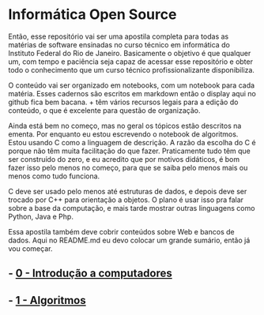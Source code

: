 # Informática Open Source

Então, esse repositório vai ser uma apostila completa para todas as matérias de software ensinadas no curso técnico em informática do Instituto Federal do Rio de Janeiro.
Basicamente o objetivo é que qualquer um, com tempo e paciência seja capaz de acessar esse repositório e obter todo o conhecimento que um curso técnico profissionalizante disponibiliza.

O conteúdo vai ser organizado em notebooks, com um notebook para cada matéria. Esses cadernos são escritos em markdown então o display aqui no github fica bem bacana. + têm vários recursos legais para a edição do conteúdo, o que é excelente para questão de organização.

Ainda está bem no começo, mas no geral os tópicos estão descritos na ementa. Por enquanto eu estou escrevendo o notebook de algoritmos. Estou usando C como a linguagem de descrição. A razão da escolha do C é porque não têm muita facilitação do que fazer. Praticamente tudo têm que ser construído do zero, e eu acredito que por motivos didáticos, é bom fazer isso pelo menos no começo, para que se saiba pelo menos mais ou menos como tudo funciona.

C deve ser usado pelo menos até estruturas de dados, e depois deve ser trocado por C++ para orientação a objetos. O plano é usar isso pra falar sobre a base da computação, e mais tarde mostrar outras linguagens como Python, Java e Php.

Essa apostila também deve cobrir conteúdos sobre Web e bancos de dados. Aqui no README.md eu devo colocar um grande sumário, então já vou começar.

## - [0 - Introdução a computadores](https://github.com/rubskaiserman/informatica_open_source/blob/main/0_computadores/intro_computadores.ipynb)
## - [1 - Algoritmos](https://github.com/rubskaiserman/informatica_open_source/blob/main/1_algoritmos/algoritmos.ipynb)
